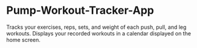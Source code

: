 # Pump-Workout-Tracker-App
Tracks your exercises, reps, sets, and weight of each push, pull, and leg workouts. Displays your recorded workouts in a calendar displayed on the home screen. 

